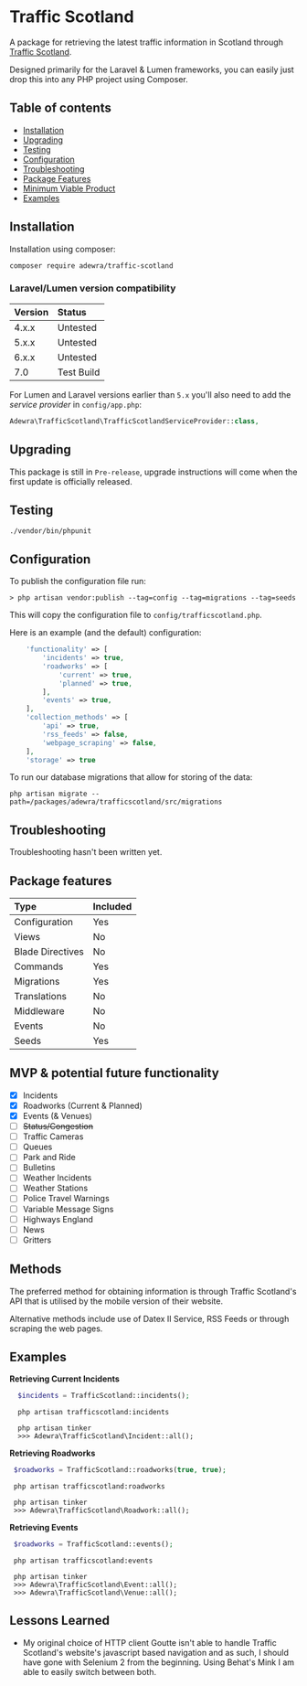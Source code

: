Traffic Scotland
===============

A package for retrieving the latest traffic information in Scotland through [Traffic Scotland](https://trafficscotland.org/).

Designed primarily for the Laravel & Lumen frameworks, you can easily just drop this into any PHP project using Composer.

Table of contents
-----------------
* [Installation](#installation)
* [Upgrading](#upgrading)
* [Testing](#testing)
* [Configuration](#configuration)
* [Troubleshooting](#troubleshooting)
* [Package Features](#troubleshooting)
* [Minimum Viable Product](#minimumviableproduct)
* [Examples](#examples)

Installation
------------

Installation using composer:

```
composer require adewra/traffic-scotland
```

### Laravel/Lumen version compatibility

 Version  | Status
:---------|:----------
 4.x.x    | Untested
 5.x.x    | Untested
 6.x.x    | Untested
 7.0      | Test Build

For Lumen and Laravel versions earlier than `5.x` you'll also need to add the _service provider_ in `config/app.php`:

```php
Adewra\TrafficScotland\TrafficScotlandServiceProvider::class,
```

Upgrading
---------

This package is still in `Pre-release`, upgrade instructions will come when the first update is officially released.

Testing
-------

```
./vendor/bin/phpunit
```

Configuration
-------------

To publish the configuration file run:

```
> php artisan vendor:publish --tag=config --tag=migrations --tag=seeds
```

This will copy the configuration file to `config/trafficscotland.php`.

Here is an example (and the default) configuration:

```php
    'functionality' => [
        'incidents' => true,
        'roadworks' => [
            'current' => true,
            'planned' => true,
        ],
        'events' => true,
    ],
    'collection_methods' => [
        'api' => true,
        'rss_feeds' => false,
        'webpage_scraping' => false,
    ],
    'storage' => true
```

To run our database migrations that allow for storing of the data:

```
php artisan migrate --path=/packages/adewra/trafficscotland/src/migrations
```


Troubleshooting
-------

Troubleshooting hasn't been written yet.

Package features
-------------

 Type             | Included
:-----------------|:----------
 Configuration    | Yes
 Views            | No
 Blade Directives | No
 Commands         | Yes
 Migrations       | Yes
 Translations     | No
 Middleware       | No
 Events           | No
 Seeds            | Yes
 
MVP & potential future functionality
-------- 
- [x] Incidents
- [x] Roadworks (Current & Planned)
- [x] Events (& Venues)
- [ ] ~~Status/Congestion~~
- [ ] Traffic Cameras
- [ ] Queues
- [ ] Park and Ride
- [ ] Bulletins
- [ ] Weather Incidents
- [ ] Weather Stations
- [ ] Police Travel Warnings
- [ ] Variable Message Signs
- [ ] Highways England
- [ ] News
- [ ] Gritters
 
Methods
--------

The preferred method for obtaining information is through Traffic Scotland's API that is utilised by the mobile version of their website.

Alternative methods include use of Datex II Service, RSS Feeds or through scraping the web pages.

Examples
-------- 
 
 **Retrieving Current Incidents**
  
  ```php
    $incidents = TrafficScotland::incidents();
  ```
  ```
    php artisan trafficscotland:incidents
  ```
  ```
    php artisan tinker
    >>> Adewra\TrafficScotland\Incident::all();
  ```
 
  **Retrieving Roadworks**
  
   ```php
    $roadworks = TrafficScotland::roadworks(true, true);
   ```
   ```
    php artisan trafficscotland:roadworks
   ```
   ```
    php artisan tinker
    >>> Adewra\TrafficScotland\Roadwork::all();
   ```
   
 **Retrieving Events**
 
  ```php
   $roadworks = TrafficScotland::events();
  ```
  ```
   php artisan trafficscotland:events
  ```
  ```
   php artisan tinker
   >>> Adewra\TrafficScotland\Event::all();
   >>> Adewra\TrafficScotland\Venue::all();
  ```
   
   Lessons Learned
   -------- 
   
   - My original choice of HTTP client Goutte isn't able to handle Traffic Scotland's website's javascript based navigation and as such, I should have gone with Selenium 2 from the beginning. Using Behat's Mink I am able to easily switch between both.
